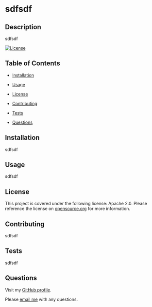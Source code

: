 # sdfsdf

  ## Description

  sdfsdf

  [![License](https://img.shields.io/badge/License-Apache%202.0-blue.svg)](https://opensource.org/licenses/Apache-2.0)
  

  ## Table of Contents 

  * [Installation](#installation)

  * [Usage](#usage)

  * [License](#license)

  * [Contributing](#contributing)

  * [Tests](#tests)

  * [Questions](#questions)


  ## Installation

  sdfsdf


  ## Usage

  sdfsdf


  ## License

  This project is covered under the following license: Apache 2.0. Please reference the license on [opensource.org](https://opensource.org/licenses/Apache-2.0) for more information.


  ## Contributing

  sdfsdf


  ## Tests

  sdfsdf


  ## Questions

  Visit my [GitHub profile](https://www.github.com/aliciachamar).

  Please [email me](aliciachamar@gmail.com) with any questions. 

